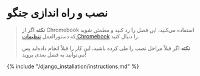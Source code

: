 # نصب و راه اندازی جنگو

> **نکته** اگر از Chromebook استفاده می‌کنید، این فصل را رد کنید و مطمئن شوید که دستورالعمل [ تنظیمات Chromebook](../chromebook_setup/README.md) را دنبال کنید.
> 
> **نکته** اگر قبلاً مراحل نصب را طی کرده باشید، این کار را قبلاً انجام داده‌اید پس می‌توانید به فصل بعدی بروید!

{% include "/django_installation/instructions.md" %}